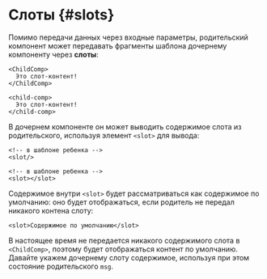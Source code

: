 # Слоты {#slots}

Помимо передачи данных через входные параметры, родительский компонент может передавать фрагменты шаблона дочернему компоненту через **слоты**:

<div class="sfc">

```vue-html
<ChildComp>
  Это слот-контент!
</ChildComp>
```

</div>
<div class="html">

```vue-html
<child-comp>
  Это слот-контент!
</child-comp>
```

</div>

В дочернем компоненте он может выводить содержимое слота из родительского, используя элемент `<slot>` для вывода:

<div class="sfc">

```vue-html
<!-- в шаблоне ребенка -->
<slot/>
```

</div>
<div class="html">

```vue-html
<!-- в шаблоне ребенка -->
<slot></slot>
```

</div>

Содержимое внутри `<slot>` будет рассматриваться как содержимое по умолчанию: оно будет отображаться, если родитель не передал никакого контена слоту:

```vue-html
<slot>Содержимое по умолчанию</slot>
```

В настоящее время не передается никакого содержимого слота в `<ChildComp>`, поэтому будет отображаться контент по умолчанию. Давайте укажем дочернему слоту содержимое, используя при этом состояние родительского `msg`.
